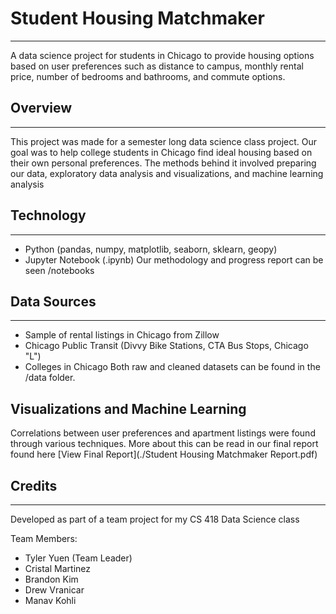 # Student Housing Matchmaker
---
A data science project for students in Chicago to provide housing options based on user preferences such as distance to campus, monthly rental price, number of bedrooms and bathrooms, and commute options.

## Overview
---
This project was made for a semester long data science class project. Our goal was to help college students in Chicago find ideal housing based on their own personal preferences. The methods behind it involved preparing our data, exploratory data analysis and visualizations, and machine learning analysis

## Technology
---
- Python (pandas, numpy, matplotlib, seaborn, sklearn, geopy)
- Jupyter Notebook (.ipynb)
Our methodology and progress report can be seen /notebooks

## Data Sources
---
- Sample of rental listings in Chicago from Zillow
- Chicago Public Transit (Divvy Bike Stations, CTA Bus Stops, Chicago "L")
- Colleges in Chicago
Both raw and cleaned datasets can be found in the /data folder.

## Visualizations and Machine Learning
Correlations between user preferences and apartment listings were found through various techniques. More about this can be read in our final report found here [View Final Report](./Student Housing Matchmaker Report.pdf)

## Credits
---
Developed as part of a team project for my CS 418 Data Science class

Team Members:
- Tyler Yuen (Team Leader)
- Cristal Martinez
- Brandon Kim
- Drew Vranicar
- Manav Kohli

